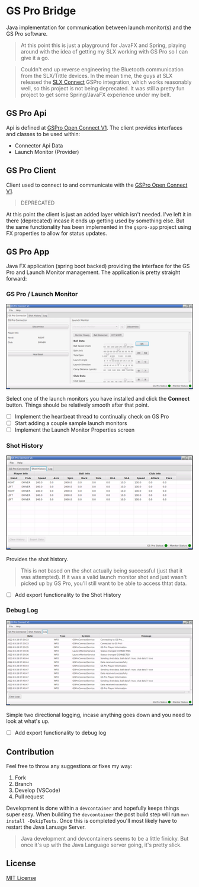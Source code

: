 # GS Pro Bridge

Java implementation for communication between launch monitor(s) and the GS Pro software.

> At this point this is just a playground for JavaFX and Spring, playing around with the idea of getting my SLX working with GS Pro so I can give it a go.

> Couldn't end up reverse engineering the Bluetooth communication from the SLX/Tittle devices.  In the mean time, the guys at SLX released the [SLX Connect](https://slx.ulike.co.kr/link.html?appupdate_pc) GSPro integration, which works reasonably well, so this project is not being deprecated.  It was still a pretty fun project to get some Spring/JavaFX experience under my belt.

## GS Pro Api

Api is defined at [GSPro Open Connect V1](https://gsprogolf.com/GSProConnectV1.html).  The client provides interfaces and classes to be used within:

- Connector Api Data
- Launch Monitor (Provider)

## GS Pro Client

Client used to connect to and communicate with the [GSPro Open Connect V1](https://gsprogolf.com/GSProConnectV1.html).

> DEPRECATED

At this point the client is just an added layer which isn't needed.  I've left it in there (deprecated) incase it ends up getting used by something else.  But the same functionality has been implemented in the `gspro-app` project using FX properties to allow for status updates.

## GS Pro App

Java FX application (spring boot backed) providing the interface for the GS Pro and Launch Monitor management.  The application is pretty straight forward:

### GS Pro / Launch Monitor

![GS Pro/Launch Monitor](gspro-app/docs/gs-pro-launch-monitor.png)

Select one of the launch monitors you have installed and click the **Connect** button.  Things should be relatively smooth after that point.

- [ ] Implement the heartbeat thread to continually check on GS Pro
- [ ] Start adding a couple sample launch monitors
- [ ] Implement the Launch Monitor Properties screen

### Shot History

![Shot History](gspro-app/docs/shot-history.png)

Provides the shot history.

> This is not based on the shot actually being successful (just that it was attempted).  If it was a valid launch monitor shot and just wasn't picked up by GS Pro, you'll still want to be able to access  thtat data.

- [ ] Add export functionality to the Shot History

### Debug Log

![Debug Log](gspro-app/docs/debug-log.png)

Simple two directional logging, incase anything goes down and you need to look at what's up.

- [ ] Add export functionality to debug log

## Contribution

Feel free to throw any suggestions or fixes my way:

1. Fork
2. Branch
3. Develop (VSCode)
4. Pull request

Development is done within a `devcontainer` and hopefully keeps things super easy.   When building the `devcontainer` the post build step will run `mvn install -DskipTests`.  Once this is completed you'll most likely have to restart the Java Lanuage Server.

> Java development and devcontainers seems to be a little finicky.  But once it's up with the Java Language server going, it's pretty slick.

## License

[MIT License](LICENSE.md)
